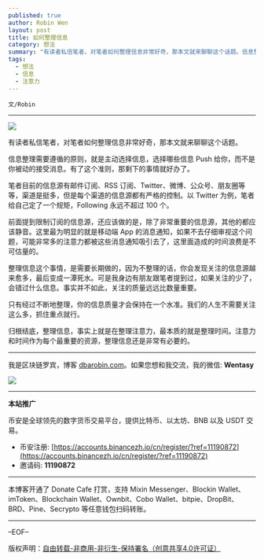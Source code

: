 ```yaml
---
published: true
author: Robin Wen
layout: post
title: 如何整理信息
category: 想法
summary: "有读者私信笔者，对笔者如何整理信息非常好奇，那本文就来聊聊这个话题。信息整理需要遵循的原则，就是主动选择信息，选择哪些信息 Push 给你，而不是你被动的接受消息。有了这个准则，那剩下的事情就好办了。归根结底，整理信息，事实上就是在整理注意力，最本质的就是整理时间。注意力和时间作为每个最重要的资源，整理信息还是非常有必要的。"
tags:
  - 想法
  - 信息
  - 注意力
---
```


`文/Robin`

***

![](https://cdn.dbarobin.com/35k2dw1.png)

有读者私信笔者，对笔者如何整理信息非常好奇，那本文就来聊聊这个话题。

信息整理需要遵循的原则，就是主动选择信息，选择哪些信息 Push 给你，而不是你被动的接受消息。有了这个准则，那剩下的事情就好办了。

笔者目前的信息源有邮件订阅、RSS 订阅、Twitter、微博、公众号、朋友圈等等，渠道是挺多，但是每个渠道的信息源都有严格的控制。以 Twitter 为例，笔者给自己定了一个规矩，Following 永远不超过 100 个。

前面提到限制订阅的信息源，还应该做的是，除了非常重要的信息源，其他的都应该静音。这里最为明显的就是移动端 App 的消息通知，如果不去仔细审视这个问题，可能非常多的注意力都被这些消息通知吸引去了，这里面造成的时间浪费是不可估量的。

整理信息这个事情，是需要长期做的，因为不整理的话，你会发现关注的信息源越来愈多，最后变成一潭死水。可是我身边有朋友跟笔者提到过，如果关注的少了，会错过什么信息。事实并不如此，关注的质量远远比数量重要。

只有经过不断地整理，你的信息质量才会保持在一个水准。我们的人生不需要关注这么多，抓住重点就行。

归根结底，整理信息，事实上就是在整理注意力，最本质的就是整理时间。注意力和时间作为每个最重要的资源，整理信息还是非常有必要的。

***

我是区块链罗宾，博客 [dbarobin.com](https://dbarobin.com/)。如果您想和我交流，我的微信: **Wentasy**

![](https://cdn.dbarobin.com/v4yywe2.png)

***

**本站推广**

币安是全球领先的数字货币交易平台，提供比特币、以太坊、BNB 以及 USDT 交易。

* 币安注册: [https://accounts.binancezh.io/cn/register/?ref=11190872](https://accounts.binancezh.io/cn/register/?ref=11190872)
* 邀请码: **11190872**

***

本博客开通了 Donate Cafe 打赏，支持 Mixin Messenger、Blockin Wallet、imToken、Blockchain Wallet、Ownbit、Cobo Wallet、bitpie、DropBit、BRD、Pine、Secrypto 等任意钱包扫码转账。

<center>
    <div class="--donate-button"
         data-button-id="f8b9df0d-af9a-460d-8258-d3f435445075"
    ></div>
</center>

***

–EOF–

版权声明：[自由转载-非商用-非衍生-保持署名（创意共享4.0许可证）](http://creativecommons.org/licenses/by-nc-nd/4.0/deed.zh)